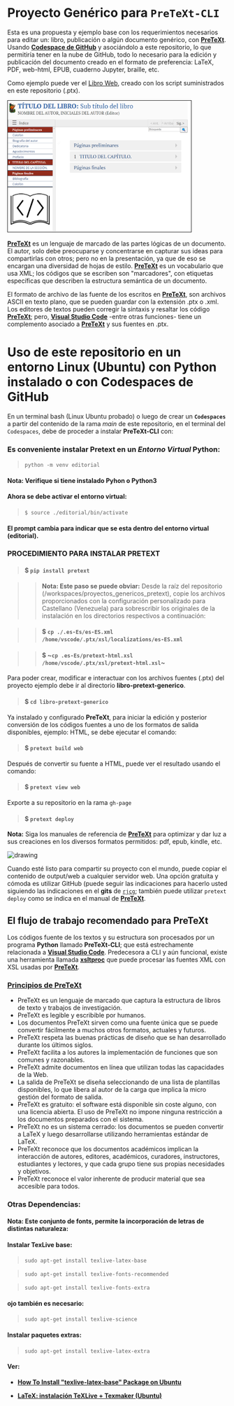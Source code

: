 # Proyecto Genérico para `PreTeXt-CLI`

Esta es una propuesta y ejemplo base con los requerimientos necesarios para editar un: libro, publicación o algún documento genérico, con [**PreTeXt**](https://pretextbook.org/). Usando [**Codespace de GitHub**](https://docs.github.com/en/codespaces) y asociándolo a este repositorio, lo que permitiría tener en la nube de GitHub, todo lo necesario para la edición y publicación del documento creado en el formato de preferencia: LaTeX, PDF, web-html, EPUB, cuaderno Jupyter, braille, etc.

Como ejemplo puede ver el [Libro Web](https://rommeljose.github.io/proyectos_genericos_pretext/titulo-libro.html), creado con los script suministrados en este repositorio (.ptx).

[<img src=".es-Es\ejemplo_libro.png" border="1" alt="Ejemplo de la salida genérica de las fuentes suministradas" width="420" height="300">](https://rommeljose.github.io/proyectos_genericos_pretext/titulo-libro.html)

[**PreTeXt**](https://pretextbook.org/) es un lenguaje de marcado de las partes lógicas de un documento. El autor, solo debe preocuparse y concentrarse en capturar sus ideas para compartirlas con otros; pero no en la presentación, ya que de eso se encargan una diversidad de hojas de estilo. [**PreTeXt**](https://pretextbook.org/) es un vocabulario que usa XML; los códigos que se escriben son "marcadores", con etiquetas específicas que describen la estructura semántica de un documento.

El formato de archivo de las fuente de los escritos en [**PreTeXt**](https://pretextbook.org/), son archivos ASCII en texto plano, que se pueden guardar con la extensión .ptx o .xml. Los editores de textos pueden corregir la sintaxis y resaltar los código [**PreTeXt**](https://pretextbook.org/); pero, [**Visual Studio Code**](https://code.visualstudio.com/) -entre otras funciones- tiene un complemento asociado a [**PreTeXt**](https://pretextbook.org/) y sus fuentes en .ptx.

# Uso de este repositorio en un entorno Linux (Ubuntu) con Python instalado o con Codespaces de GitHub
En un terminal bash (Linux Ubuntu probado) o luego de crear un **`Codespaces`** a partir del contenido de la rama *main* de este repositorio, en el terminal del `Codespaces`, debe de proceder a instalar  **PreTeXt-CLI** con:

### Es conveniente instalar Pretext en un *Entorno Virtual* Python:
> `python -m venv editorial`
#### Nota: Verifique si tiene instalado Pyhon o Python3

#### Ahora se debe activar el entorno virtual:
> `$ source ./editorial/bin/activate`

#### El prompt cambia para indicar que se esta dentro del entorno virtual (editorial).

### PROCEDIMIENTO PARA INSTALAR PRETEXT

>#### $ `pip install pretext`

>> **Nota: Este paso se puede obviar:** Desde la raíz del repositorio (/workspaces/proyectos_genericos_pretext), copie los archivos proporcionados con la configuración personalizado para Castellano (Venezuela) para sobrescribir los originales de la instalación en los directorios respectivos a continuación:

>> #### $ `cp ./.es-Es/es-ES.xml /home/vscode/.ptx/xsl/localizations/es-ES.xml`

>> #### $ ~`cp .es-Es/pretext-html.xsl /home/vscode/.ptx/xsl/pretext-html.xsl`~

Para poder crear, modificar e interactuar con los archivos fuentes (.ptx) del proyecto ejemplo debe ir al directorio **libro-pretext-generico**.

>#### $ `cd libro-pretext-generico`

Ya instalado y configurado **PreTeXt**, para iniciar la edición y posterior conversión de los códigos fuentes a uno de los formatos de salida disponibles, ejemplo: HTML, se debe ejecutar el comando:

>#### $ `pretext build web`

Después de convertir su fuente a HTML, puede ver el resultado usando el comando:

>#### $ `pretext view web`

Exporte a su repositorio en la rama `gh-page`

>#### $ `pretext deploy`

**Nota:** Siga los manuales de referencia de [**PreTeXt**](https://pretextbook.org/doc/guide/html/processing-CLI.html#subsection-123) para optimizar y dar luz a sus creaciones en los diversos formatos permitidos: pdf,  epub, kindle, etc.

<img src="https://pretextbook.org/examples/showcase/html/external/ptx-logo.png" alt="drawing" width="200"/>

Cuando esté listo para compartir su proyecto con el mundo, puede copiar el contenido de output/web a cualquier servidor web. Una opción gratuita y cómoda es utilizar GitHub (puede seguir las indicaciones para hacerlo usted siguiendo las indicaciones en el  **gits** de [`rjcg`](https://gist.github.com/rommeljose/b4290459f59de4eb2cc9149ac3b14fae); también puede utilizar `pretext deploy` como se indica en el manual de [**PreTeXt**](https://pretextbook.org/doc/guide/html/processing-CLI.html#subsection-127).

## El flujo de trabajo recomendado para PreTeXt 
Los códigos fuente de los textos y su estructura son procesados por un programa **Python** llamado **PreTeXt-CLI**; que está estrechamente relacionada a [**Visual Studio Code**](https://code.visualstudio.com/). Predecesora a CLI y aún funcional, existe una herramienta llamada [**xsltproc**](https://gnome.pages.gitlab.gnome.org/libxslt/xsltproc.html) que puede procesar las fuentes XML con XSL usadas por [**PreTeXt**](https://pretextbook.org/).

### [Principios de PreTeXt](https://pretextbook.org/doc/guide/html/philosophy.html#paragraphs-7) 
* PreTeXt es un lenguaje de marcado que captura la estructura de libros de texto y trabajos de investigación.
* PreTeXt es legible y escribible por humanos.
* Los documentos PreTeXt sirven como una fuente única que se puede convertir fácilmente a muchos otros formatos, actuales y futuros.
* PreTeXt respeta las buenas prácticas de diseño que se han desarrollado durante los últimos siglos.
* PreTeXt facilita a los autores la implementación de funciones que son comunes y razonables.
* PreTeXt admite documentos en línea que utilizan todas las capacidades de la Web.
* La salida de PreTeXt se diseña seleccionando de una lista de plantillas disponibles, lo que libera al autor de la carga que implica la micro gestión  del formato de salida.
* PreTeXt es gratuito: el software está disponible sin coste alguno, con una licencia abierta. El uso de PreTeXt no impone ninguna restricción a los documentos preparados con el sistema.
* PreTeXt no es un sistema cerrado: los documentos se pueden convertir a LaTeX y luego desarrollarse utilizando herramientas estándar de LaTeX.
* PreTeXt reconoce que los documentos académicos implican la interacción de autores, editores, académicos, curadores, instructores, estudiantes y lectores, y que cada grupo tiene sus propias necesidades y objetivos.
* PreTeXt reconoce el valor inherente de producir material que sea accesible para todos.

###  Otras Dependencias:

#### Nota: Este conjunto de fonts, permite la incorporación de letras de distintas naturaleza:

#### Instalar TexLive base:

> `sudo apt-get install texlive-latex-base`

> `sudo apt-get install texlive-fonts-recommended`

> `sudo apt-get install texlive-fonts-extra`

#### ojo también es necesario:

> `sudo apt-get install texlive-science`

#### Instalar paquetes extras:

> `sudo apt-get install texlive-latex-extra`
  
#### Ver:


* [**How To Install "texlive-latex-base" Package on Ubuntu**](https://zoomadmin.com/HowToInstall/UbuntuPackage/texlive-latex-base)

* [**LaTeX: instalación TeXLive + Texmaker (Ubuntu)**](https://mecatronicauaslp.wordpress.com/2013/07/25/latex-instalacion-texlive-texmaker-ubuntu/)
  
